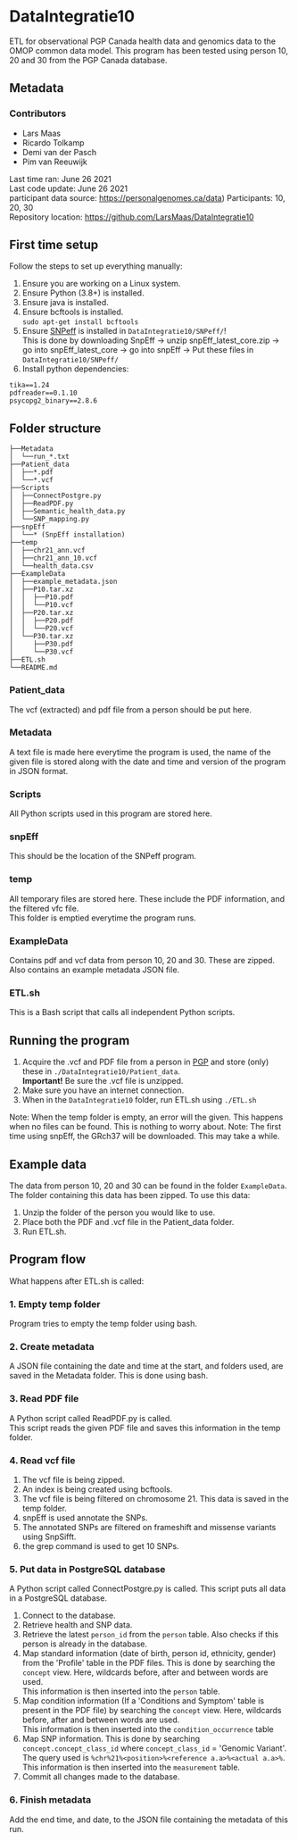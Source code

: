# DataIntegratie10
ETL for observational PGP Canada health data and genomics data to the OMOP common data model. 
This program has been tested using person 10, 20 and 30 from the PGP Canada database.

## Metadata

### Contributors
- Lars Maas
- Ricardo Tolkamp
- Demi van der Pasch
- Pim van Reeuwijk

Last time ran: June 26 2021  
Last code update: June 26 2021  
participant data source: https://personalgenomes.ca/data)
Participants: 10, 20, 30  
Repository location: https://github.com/LarsMaas/DataIntegratie10

## First time setup
Follow the steps to set up everything manually:

1. Ensure you are working on a Linux system.
2. Ensure Python (3.8+) is installed.  
3. Ensure java is installed.
4. Ensure bcftools is installed.  
   `sudo apt-get install bcftools`
5. Ensure [SNPeff](https://snpeff.blob.core.windows.net/versions/snpEff_latest_core.zip) is installed in `DataIntegratie10/SNPeff/`!  
   This is done by downloading SnpEff -> unzip snpEff_latest_core.zip -> go into snpEff_latest_core -> go into snpEff -> Put these files in `DataIntegratie10/SNPeff/`
6. Install python dependencies:
```
tika==1.24
pdfreader==0.1.10
psycopg2_binary==2.8.6
```

## Folder structure
```
├──Metadata  
│  └──run_*.txt  
├──Patient_data  
│  ├──*.pdf  
│  └──*.vcf  
├──Scripts  
│  ├──ConnectPostgre.py  
│  ├──ReadPDF.py  
│  ├──Semantic_health_data.py  
│  └──SNP_mapping.py  
├──snpEff  
│  └──* (SnpEff installation)  
├──temp  
│  ├──chr21_ann.vcf  
│  ├──chr21_ann_10.vcf  
│  └──health_data.csv
├──ExampleData  
│  ├──example_metadata.json
│  ├──P10.tar.xz
│  │  ├──P10.pdf  
│  │  └──P10.vcf
│  ├──P20.tar.xz
│  │  ├──P20.pdf
│  │  └──P20.vcf  
│  └──P30.tar.xz
│     ├──P30.pdf
│     └──P30.vcf    
├──ETL.sh  
└──README.md  
```
### Patient_data
The vcf (extracted) and pdf file from a person should be put here.    

### Metadata
A text file is made here everytime the program is used, the name of the given file is stored along with the date and time and version of the program in JSON format.

### Scripts
All Python scripts used in this program are stored here.

### snpEff
This should be the location of the SNPeff program. 

### temp
All temporary files are stored here. These include the PDF information, and the filtered vfc file.  
This folder is emptied everytime the program runs.

### ExampleData
Contains pdf and vcf data from person 10, 20 and 30. These are zipped. Also contains an example metadata JSON file.

### ETL.sh
This is a Bash script that calls all independent Python scripts.

## Running the program
1. Acquire the .vcf and PDF file from a person in [PGP](https://personalgenomes.ca/data) and store (only) these in `./DataIntegratie10/Patient_data`.  
   <b>Important!</b> Be sure the .vcf file is unzipped.
2. Make sure you have an internet connection.
3. When in the `DataIntegratie10` folder, run ETL.sh using `./ETL.sh`
   
Note: When the temp folder is empty, an error will the given. This happens when no files can be found. This is nothing to worry about.
Note: The first time using snpEff, the GRch37 will be downloaded. This may take a while.

## Example data
The data from person 10, 20 and 30 can be found in the folder `ExampleData`. 
The folder containing this data has been zipped. To use this data:
1. Unzip the folder of the person you would like to use.
2. Place both the PDF and .vcf file in the Patient_data folder.
3. Run ETL.sh.

## Program flow
What happens after ETL.sh is called:

### 1. Empty temp folder  
Program tries to empty the temp folder using bash.

### 2. Create metadata  
A JSON file containing the date and time at the start, and folders used, are saved in the Metadata folder. This is done using bash.

### 3. Read PDF file
A Python script called ReadPDF.py is called.  
This script reads the given PDF file and saves this information in the temp folder.

### 4. Read vcf file
1. The vcf file is being zipped.
2. An index is being created using bcftools.
3. The vcf file is being filtered on chromosome 21. This data is saved in the temp folder.
4. snpEff is used annotate the SNPs.
5. The annotated SNPs are filtered on frameshift and missense variants using SnpSifft.
6. the grep command is used to get 10 SNPs.

### 5. Put data in PostgreSQL database
A Python script called ConnectPostgre.py is called. This script puts all data in a PostgreSQL database.
1. Connect to the database.
2. Retrieve health and SNP data.
3. Retrieve the latest `person_id` from the `person` table. Also checks if this person is already in the database.
4. Map standard information (date of birth, person id, ethnicity, gender) from the 'Profile' table in the PDF files. This is done by searching the `concept` view. Here, wildcards before, after and between words are used.  
   This information is then inserted into the `person` table.
5. Map condition information (If a 'Conditions and Symptom' table is present in the PDF file) by searching the `concept` view. Here, wildcards before, after and between words are used.   
   This information is then inserted into the `condition_occurrence` table
6. Map SNP information. This is done by searching `concept.concept_class_id` where `concept_class_id` = 'Genomic Variant'.  
   The query used is `%chr%21%<position>%<reference a.a>%<actual a.a>%`.  
   This information is then inserted into the `measurement` table.
7. Commit all changes made to the database.

### 6. Finish metadata
Add the end time, and date, to the JSON file containing the metadata of this run.

